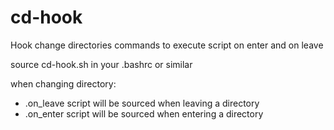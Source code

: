 cd-hook
=======

Hook change directories commands to execute script on enter and on leave

source cd-hook.sh in your .bashrc or similar

when changing directory:
- .on_leave script will be sourced when leaving a directory
- .on_enter script will be sourced when entering a directory

